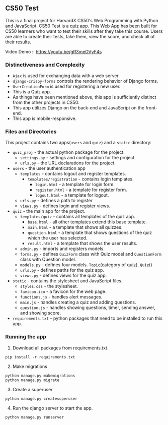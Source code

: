 ## CS50 Test
This is a final project for HarvardX CS50's Web Programming with Python and JavaScript. CS50 Test is a quiz app. This Web App has been built for CS50 learners who want to test their skills after they take this course. Users are able to create their tests, take them, view the score, and check all of their results.

Video Demo :: https://youtu.be/gR3meOVyF4s


### Distinctiveness and Complexity
  - `Ajax` is used for exchanging data with a web server.
  - `django-crispy-forms` controls the rendering behavior of Django forms.
  - `UserCreationForm` is used for registering a new user.
  - This is a Quiz app.
  - As things have been mentioned above, this app is sufficiently distinct from the other projects in CS50. 
  - This app utilizes Django on the back-end and JavaScript on the front-end.
  - This app is mobile-responsive.

### Files and Directories
This project contains two apps(`users` and `quiz`) and a `static` directory:
  * `quiz_proj` - the actual python package for the project.
    * `settings.py` - settings and configuration for the project.
    * `urls.py` - the URL declarations for the project.
  * `users` - the user authentication app
    * `templates` - contains logout and register templates.
      * `templates/registration` - contains login templates.
        * `login.html` - a template for login form.
        * `register.html` - a template for register form.
        * `logout.html` - a template for logout.
    * `urls.py` - defines a path to register
    * `views.py` - defines login and register views.
  * `quiz` - the main app for the project.
    * `templates/quiz` - contains all templates of the quiz app.
      * `base.html` - all other templates extend this base template.
      * `main.html` - a template that shows all quizzes.
      * `question.html` - a template that shows  questions of the quiz which the user has selected.
      * `result.html` - a template that shows the user results.
    * `admin.py` - imports and registers models.
    * `forms.py` - defines `QuizForm` class with Quiz model and `QuestionForm` class with Question model.
    * `models.py` - defines four models. `Topic`(category of quiz), `Quiz`()
    * `urls.py` - defines paths for the quiz app.
    * `views.py` - defines views for the quiz app.
  * `static` - contains the stylesheet and JavaScript files.
      * `styles.css` - the stylesheet.
      * `favicon.ico` - a favicon for the web page.
      * `functions.js` - handles alert messages.
      * `main.js` - handles creating a quiz and adding questions.
      * `question.js` - handles showing questions, timer, sending answer, and showing score.
  * `requirements.txt` - python packages that need to be installed to run this app.

### Running the app

1. Download all packages from requirements.txt.
```
pip install -r requirements.txt
```
2. Make migrations
```
python manage.py makemigrations
python manage.py migrate
```
3. Create a superuser
```
python manage.py createsuperuser
```
4. Run the django server to start the app.
```
python manage.py runserver
```
